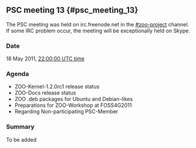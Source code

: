## PSC meeting 13 {#psc_meeting_13}

The PSC meeting was held on irc.freenode.net in the
[\#zoo-project](irc://irc.freenode.net/#zoo-project) channel. If some
IRC problem occur, the meeting will be exceptionally held on Skype.

### Date

18 May 2011, [22:00:00 UTC
time](http://www.timeanddate.com/worldclock/fixedtime.html?year=2011&month=5&day=18&hour=13&min=0&sec=0)

### Agenda

-   ZOO-Kernel-1.2.0rc1 release status
-   ZOO-Docs release status
-   ZOO .deb packages for Ubuntu and Debian-likes
-   Preparations for ZOO-Workshop at FOSS4G2011
-   Regarding Non-participating PSC-Member

### Summary

To be added

